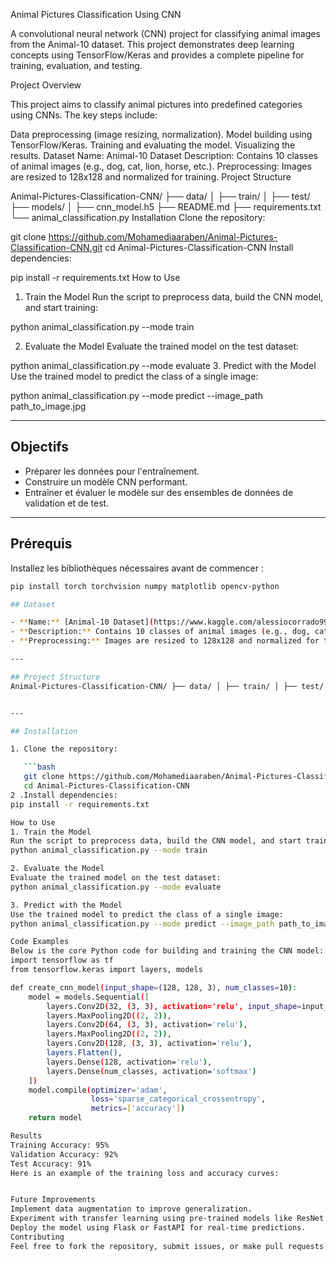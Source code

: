Animal Pictures Classification Using CNN


A convolutional neural network (CNN) project for classifying animal images from the Animal-10 dataset. This project demonstrates deep learning concepts using TensorFlow/Keras and provides a complete pipeline for training, evaluation, and testing.

Project Overview

This project aims to classify animal pictures into predefined categories using CNNs. The key steps include:

Data preprocessing (image resizing, normalization).
Model building using TensorFlow/Keras.
Training and evaluating the model.
Visualizing the results.
Dataset
Name: Animal-10 Dataset
Description: Contains 10 classes of animal images (e.g., dog, cat, lion, horse, etc.).
Preprocessing: Images are resized to 128x128 and normalized for training.
Project Structure

Animal-Pictures-Classification-CNN/
├── data/
│   ├── train/
│   ├── test/
├── models/
│   ├── cnn_model.h5
├── README.md
├── requirements.txt
└── animal_classification.py
Installation
Clone the repository:


git clone https://github.com/Mohamediaaraben/Animal-Pictures-Classification-CNN.git
cd Animal-Pictures-Classification-CNN
Install dependencies:

pip install -r requirements.txt
How to Use
1. Train the Model
Run the script to preprocess data, build the CNN model, and start training:

python animal_classification.py --mode train

2. Evaluate the Model
Evaluate the trained model on the test dataset:


python animal_classification.py --mode evaluate
3. Predict with the Model
Use the trained model to predict the class of a single image:

python animal_classification.py --mode predict --image_path path_to_image.jpg


----------------------------------------------------------------------------------------------------------
## Objectifs

- Préparer les données pour l'entraînement.
- Construire un modèle CNN performant.
- Entraîner et évaluer le modèle sur des ensembles de données de validation et de test.

---

## Prérequis

Installez les bibliothèques nécessaires avant de commencer :

```bash
pip install torch torchvision numpy matplotlib opencv-python

## Dataset

- **Name:** [Animal-10 Dataset](https://www.kaggle.com/alessiocorrado99/animals10)
- **Description:** Contains 10 classes of animal images (e.g., dog, cat, lion, horse, etc.).
- **Preprocessing:** Images are resized to 128x128 and normalized for training.

---

## Project Structure
Animal-Pictures-Classification-CNN/ ├── data/ │ ├── train/ │ ├── test/ ├── models/ │ ├── cnn_model.h5 ├── README.md ├── requirements.txt └── animal_classification.py


---

## Installation

1. Clone the repository:

   ```bash
   git clone https://github.com/Mohamediaaraben/Animal-Pictures-Classification-CNN.git
   cd Animal-Pictures-Classification-CNN
2 .Install dependencies:
pip install -r requirements.txt

How to Use
1. Train the Model
Run the script to preprocess data, build the CNN model, and start training:
python animal_classification.py --mode train

2. Evaluate the Model
Evaluate the trained model on the test dataset:
python animal_classification.py --mode evaluate

3. Predict with the Model
Use the trained model to predict the class of a single image:
python animal_classification.py --mode predict --image_path path_to_image.jpg

Code Examples
Below is the core Python code for building and training the CNN model:
import tensorflow as tf
from tensorflow.keras import layers, models

def create_cnn_model(input_shape=(128, 128, 3), num_classes=10):
    model = models.Sequential([
        layers.Conv2D(32, (3, 3), activation='relu', input_shape=input_shape),
        layers.MaxPooling2D((2, 2)),
        layers.Conv2D(64, (3, 3), activation='relu'),
        layers.MaxPooling2D((2, 2)),
        layers.Conv2D(128, (3, 3), activation='relu'),
        layers.Flatten(),
        layers.Dense(128, activation='relu'),
        layers.Dense(num_classes, activation='softmax')
    ])
    model.compile(optimizer='adam',
                  loss='sparse_categorical_crossentropy',
                  metrics=['accuracy'])
    return model

Results
Training Accuracy: 95%
Validation Accuracy: 92%
Test Accuracy: 91%
Here is an example of the training loss and accuracy curves:


Future Improvements
Implement data augmentation to improve generalization.
Experiment with transfer learning using pre-trained models like ResNet or VGG.
Deploy the model using Flask or FastAPI for real-time predictions.
Contributing
Feel free to fork the repository, submit issues, or make pull requests to enhance the project.

